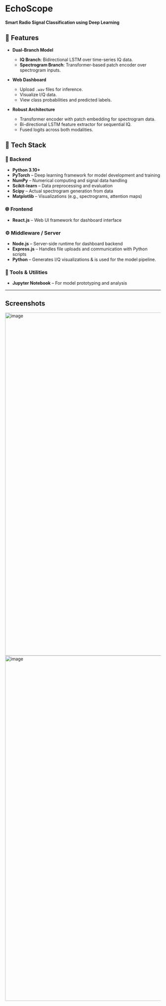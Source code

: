 # EchoScope

**Smart Radio Signal Classification using Deep Learning**

## 🚀 Features

- **Dual-Branch Model**
  - **IQ Branch**: Bidirectional LSTM over time-series IQ data.
  - **Spectrogram Branch**: Transformer-based patch encoder over spectrogram inputs.

- **Web Dashboard**
  - Upload `.wav` files for inference.
  - Visualize I/Q data. 
  - View class probabilities and predicted labels.

- **Robust Architecture**
  - Transformer encoder with patch embedding for spectrogram data.
  - Bi-directional LSTM feature extractor for sequential IQ.
  - Fused logits across both modalities.
 
## 🧰 Tech Stack

### 🔗 Backend
- **Python 3.10+**
- **PyTorch** – Deep learning framework for model development and training
- **NumPy** – Numerical computing and signal data handling
- **Scikit-learn** – Data preprocessing and evaluation
- **Scipy** – Actual spectrogram generation from data
- **Matplotlib** – Visualizations (e.g., spectrograms, attention maps)

### 🌐 Frontend
- **React.js** – Web UI framework for dashboard interface
### ⚙️ Middleware / Server
- **Node.js** – Server-side runtime for dashboard backend
- **Express.js** – Handles file uploads and communication with Python scripts
- **Python** – Generates I/Q visualizations & is used for the model pipeline. 

### 🧪 Tools & Utilities
- **Jupyter Notebook** – For model prototyping and analysis
---
## Screenshots
<img width="1461" height="1107" alt="image" src="https://github.com/user-attachments/assets/22e99467-9481-40cf-9100-2cc4f293dfa6" />
<img width="1405" height="1114" alt="image" src="https://github.com/user-attachments/assets/5772f52c-f1c7-4c0a-be7a-b4043d1a48aa" />

